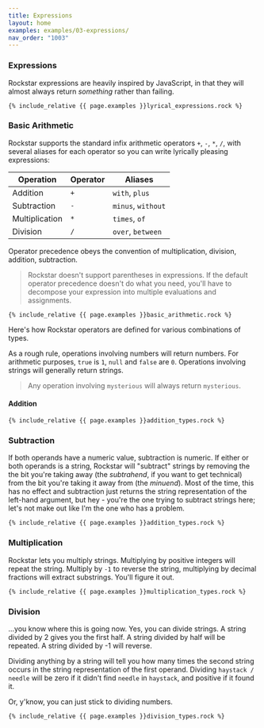 ```yaml
---
title: Expressions
layout: home
examples: examples/03-expressions/
nav_order: "1003"
---
```

### Expressions

Rockstar expressions are heavily inspired by JavaScript, in that they will almost always return *something* rather than failing.

```rockstar
{% include_relative {{ page.examples }}lyrical_expressions.rock %}
``` 

### Basic Arithmetic

Rockstar supports the standard infix arithmetic operators `+`, `-`, `*`, `/`, with several aliases for each operator so you can write lyrically pleasing expressions:

| Operation      | Operator | Aliases            |
| -------------- | -------- | ------------------ |
| Addition       | `+`      | `with`, `plus`     |
| Subtraction    | `-`      | `minus`, `without` |
| Multiplication | `*`      | `times`, `of`      |
| Division       | `/`      | `over`, `between`  |

Operator precedence obeys the convention of multiplication, division, addition, subtraction.

> Rockstar doesn't support parentheses in expressions. If the default operator precedence doesn't do what you need, you'll have to decompose your expression into multiple evaluations and assignments.

```rockstar
{% include_relative {{ page.examples }}basic_arithmetic.rock %}
```

Here's how Rockstar operators are defined for various combinations of types.

As a rough rule, operations involving numbers will return numbers. For arithmetic purposes, `true` is `1`, `null` and `false` are `0`. Operations involving strings will generally return strings.

> Any operation involving `mysterious` will always return `mysterious`.

#### Addition
```rockstar
{% include_relative {{ page.examples }}addition_types.rock %}
```

### Subtraction

If both operands  have a numeric value, subtraction is numeric. If either or both operands is a string, Rockstar will "subtract" strings by removing the the bit you're taking away (the *subtrahend*, if you want to get technical) from the bit you're taking it away from (the *minuend*). Most of the time, this has no effect and subtraction just returns the string representation of the left-hand argument, but hey - you're the one trying to subtract strings here; let's not make out like I'm the one who has a problem.

```rockstar
{% include_relative {{ page.examples }}addition_types.rock %}
```
### Multiplication

Rockstar lets you multiply strings. Multiplying by positive integers will repeat the string. Multiply by `-1` to reverse the string, multiplying by decimal fractions will extract substrings. You'll figure it out.

```rockstar
{% include_relative {{ page.examples }}multiplication_types.rock %}
```

### Division

...you know where this is going now. Yes, you can divide strings. A string divided by 2 gives you the first half. A string divided by half will be repeated. A string divided by -1 will reverse.

Dividing anything by a string will tell you how many times the second string occurs in the string representation of the first operand. Dividing `haystack / needle` will be zero if it didn't find `needle` in `haystack`, and positive if it found it.

Or, y'know, you can just stick to dividing numbers.

```rockstar
{% include_relative {{ page.examples }}division_types.rock %}
```

